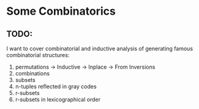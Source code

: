 # Some Combinatorics

## TODO:

I want to cover combinatorial and inductive analysis of generating famous combinatorial structures:

1. permutations
    -> Inductive
    -> Inplace
    -> From Inversions
2. combinations
3. subsets
4. n-tuples reflected in gray codes
5. r-subsets
6. r-subsets in lexicographical order